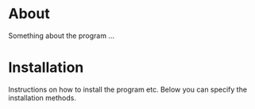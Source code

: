 # About
Something about the program ...

# Installation
Instructions on how to install the program etc.
Below you can specify the installation methods.

``` bash

```

